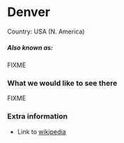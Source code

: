 # Denver

Country: USA (N. America)

##### Also known as:

FIXME

### What we would like to see there

FIXME

### Extra information

- Link to [wikipedia](https://wikipedia.org/FIXME)
